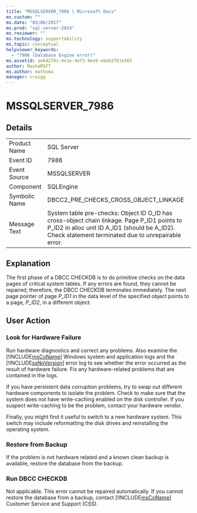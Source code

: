 ```yaml
---
title: "MSSQLSERVER_7986 | Microsoft Docs"
ms.custom: ""
ms.date: "03/06/2017"
ms.prod: "sql-server-2014"
ms.reviewer: ""
ms.technology: supportability
ms.topic: conceptual
helpviewer_keywords: 
  - "7986 (Database Engine error)"
ms.assetid: ae64276c-4e1e-4ef3-9ee9-ebeb2f61e565
author: MashaMSFT
ms.author: mathoma
manager: craigg
---
```

# MSSQLSERVER_7986
    
## Details  
  
|||  
|-|-|  
|Product Name|SQL Server|  
|Event ID|7986|  
|Event Source|MSSQLSERVER|  
|Component|SQLEngine|  
|Symbolic Name|DBCC2_PRE_CHECKS_CROSS_OBJECT_LINKAGE|  
|Message Text|System table pre-checks: Object ID O_ID has cross-object chain linkage. Page P_ID1 points to P_ID2 in alloc unit ID A_ID1 (should be A_ID2). Check statement terminated due to unrepairable error.|  
  
## Explanation  
 The first phase of a DBCC CHECKDB is to do primitive checks on the data pages of critical system tables. If any errors are found, they cannot be repaired; therefore, the DBCC CHECKDB terminates immediately. The next page pointer of page *P_ID1* in the data level of the specified object points to a page, *P_ID2*, in a different object.  
  
## User Action  
  
### Look for Hardware Failure  
 Run hardware diagnostics and correct any problems. Also examine the [!INCLUDE[msCoName](../../includes/msconame-md.md)] Windows system and application logs and the [!INCLUDE[ssNoVersion](../../includes/ssnoversion-md.md)] error log to see whether the error occurred as the result of hardware failure. Fix any hardware-related problems that are contained in the logs.  
  
 If you have persistent data corruption problems, try to swap out different hardware components to isolate the problem. Check to make sure that the system does not have write-caching enabled on the disk controller. If you suspect write-caching to be the problem, contact your hardware vendor.  
  
 Finally, you might find it useful to switch to a new hardware system. This switch may include reformatting the disk drives and reinstalling the operating system.  
  
### Restore from Backup  
 If the problem is not hardware related and a known clean backup is available, restore the database from the backup.  
  
### Run DBCC CHECKDB  
 Not applicable. This error cannot be repaired automatically. If you cannot restore the database from a backup, contact [!INCLUDE[msCoName](../../includes/msconame-md.md)] Customer Service and Support (CSS).  
  
  
